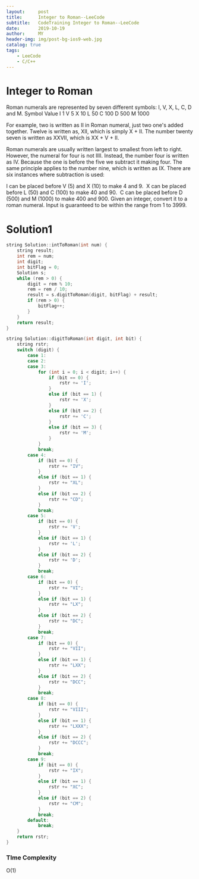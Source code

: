 ```yaml
---
layout:     post
title:      Integer to Roman--LeeCode
subtitle:   CodeTraining Integer to Roman--LeeCode
date:       2019-10-19
author:     MY
header-img: img/post-bg-ios9-web.jpg
catalog: true
tags:
    - LeeCode
    - C/C++
---
```



# Integer to Roman
Roman numerals are represented by seven different symbols: I, V, X, L, C, D and M.
Symbol       Value
I             1
V             5
X             10
L             50
C             100
D             500
M             1000

For example, two is written as II in Roman numeral, just two one's added together. Twelve is written as, XII, which is simply X + II. The number twenty seven is written as XXVII, which is XX + V + II.

Roman numerals are usually written largest to smallest from left to right. However, the numeral for four is not IIII. Instead, the number four is written as IV. Because the one is before the five we subtract it making four. The same principle applies to the number nine, which is written as IX. There are six instances where subtraction is used:

I can be placed before V (5) and X (10) to make 4 and 9. 
X can be placed before L (50) and C (100) to make 40 and 90. 
C can be placed before D (500) and M (1000) to make 400 and 900.
Given an integer, convert it to a roman numeral. Input is guaranteed to be within the range from 1 to 3999.

# Solution1
```c++
string Solution::intToRoman(int num) {
	string result;
	int rem = num;
	int digit;
	int bitFlag = 0;
	Solution s;
	while (rem > 0) {
		digit = rem % 10;
		rem = rem / 10;
		result = s.digitToRoman(digit, bitFlag) + result;
		if (rem > 0) {
			bitFlag++;
		}
	}
	return result;
}

string Solution::digitToRoman(int digit, int bit) {
	string rstr;
	switch (digit) {
		case 1:
		case 2:
		case 3:
			for (int i = 0; i < digit; i++) {
				if (bit == 0) {
					rstr += 'I';
				}
				else if (bit == 1) {
					rstr += 'X';
				}
				else if (bit == 2) {
					rstr += 'C';
				}
				else if (bit == 3) {
					rstr += 'M';
				}
			}
			break;
		case 4:
			if (bit == 0) {
				rstr += "IV";
			}
			else if (bit == 1) {
				rstr += "XL";
			}
			else if (bit == 2) {
				rstr += "CD";
			}
			break;
		case 5:
			if (bit == 0) {
				rstr += 'V';
			}
			else if (bit == 1) {
				rstr += 'L';
			}
			else if (bit == 2) {
				rstr += 'D';
			}
			break;
		case 6:
			if (bit == 0) {
				rstr += "VI";
			}
			else if (bit == 1) {
				rstr += "LX";
			}
			else if (bit == 2) {
				rstr += "DC";
			}
			break;
		case 7:
			if (bit == 0) {
				rstr += "VII";
			}
			else if (bit == 1) {
				rstr += "LXX";
			}
			else if (bit == 2) {
				rstr += "DCC";
			}
			break;
		case 8:
			if (bit == 0) {
				rstr += "VIII";
			}
			else if (bit == 1) {
				rstr += "LXXX";
			}
			else if (bit == 2) {
				rstr += "DCCC";
			}
			break;
		case 9:
			if (bit == 0) {
				rstr += "IX";
			}
			else if (bit == 1) {
				rstr += "XC";
			}
			else if (bit == 2) {
				rstr += "CM";
			}
			break;
		default:
			break;
	}
	return rstr;
}
```

### TIme Complexity
O(1)